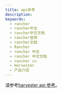 ```yaml
---
title: api参考
description:
keywords:
  - rancher
  - rancher中文
  - rancher中文文档
  - rancher官网
  - rancher文档
  - Rancher
  - rancher 中文
  - rancher 中文文档
  - rancher cn
  - Harvester
  - 产品介绍
---
```


请参考[harvester api 参考](https://docs.harvesterhci.io/v0.2/reference/api/)。

